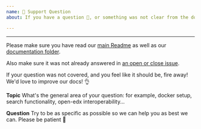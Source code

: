 ```yaml
---
name: 🤗 Support Question
about: If you have a question 💬, or something was not clear from the docs!

---
```


<!-- ^ Click "Preview" for a nicer view! ^
We primarily use GitHub as an issue tracker. If however you're encountering an issue not covered in the docs, we may be able to help! -->

---

Please make sure you have read our [main Readme](https://github.com/openfun/marsha) as well as our [documentation folder](https://github.com/openfun/marsha/tree/master/docs).

Also make sure it was not already answered in [an open or close issue](https://github.com/openfun/marsha/issues).

If your question was not covered, and you feel like it should be, fire away! We'd love to improve our docs! 👌

**Topic**
What's the general area of your question: for example, docker setup, search functionality, open-edx interoperability...

**Question**
Try to be as specific as possible so we can help you as best we can. Please be patient 🙏
